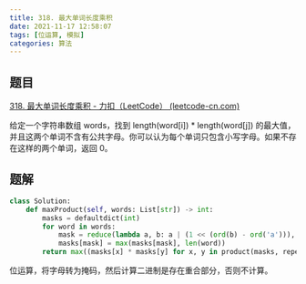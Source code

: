 ```yaml
---
title: 318. 最大单词长度乘积
date: 2021-11-17 12:58:07
tags: [位运算, 模拟]
categories: 算法
---
```


## 题目

[318. 最大单词长度乘积 - 力扣（LeetCode） (leetcode-cn.com)](https://leetcode-cn.com/problems/maximum-product-of-word-lengths/)

给定一个字符串数组 words，找到 length(word[i]) * length(word[j]) 的最大值，并且这两个单词不含有公共字母。你可以认为每个单词只包含小写字母。如果不存在这样的两个单词，返回 0。

<!--more-->

## 题解

~~~python
class Solution:
    def maxProduct(self, words: List[str]) -> int:
        masks = defaultdict(int)
        for word in words:
            mask = reduce(lambda a, b: a | (1 << (ord(b) - ord('a'))), word, 0)
            masks[mask] = max(masks[mask], len(word))
        return max((masks[x] * masks[y] for x, y in product(masks, repeat=2) if x & y == 0), default=0)
~~~

位运算，将字母转为掩码，然后计算二进制是存在重合部分，否则不计算。
